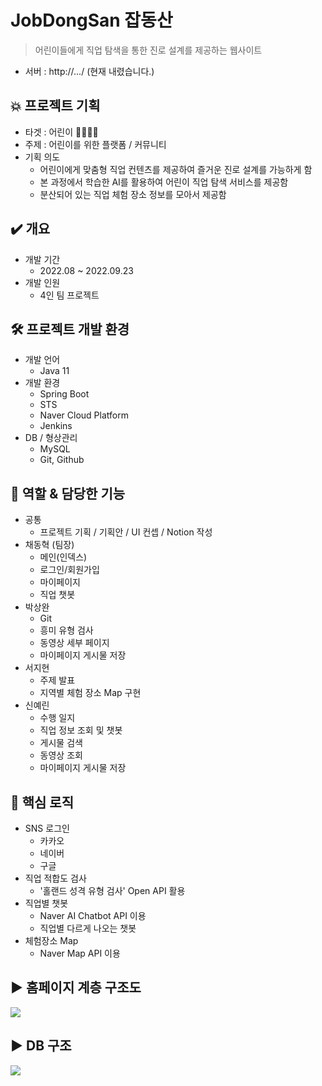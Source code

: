 # JobDongSan 잡동산
> 어린이들에게 직업 탐색을 통한 진로 설계를 제공하는 웹사이트

* 서버 : http://.../ (현재 내렸습니다.)

## 💥 프로젝트 기획
* 타겟 : 어린이 🤸‍♀️🤸‍♂
* 주제 : 어린이를 위한 플랫폼 / 커뮤니티
* 기획 의도
  * 어린이에게 맞춤형 직업 컨텐츠를 제공하여 즐거운 진로 설계를 가능하게 함
  * 본 과정에서 학습한 AI를 활용하여 어린이 직업 탐색 서비스를 제공함
  * 분산되어 있는 직업 체험 장소 정보를 모아서 제공함

## ✔️ 개요
* 개발 기간
    - 2022.08 ~ 2022.09.23
* 개발 인원
    - 4인 팀 프로젝트

## 🛠️ 프로젝트 개발 환경
* 개발 언어
  * Java 11
* 개발 환경
  * Spring Boot
  * STS
  * Naver Cloud Platform
  * Jenkins
* DB / 형상관리
  * MySQL
  * Git, Github

## 💌 역할 & 담당한 기능
* 공통
  * 프로젝트 기획 / 기획안 / UI 컨셉 / Notion 작성
* 채동혁 (팀장)
  * 메인(인덱스)
  * 로그인/회원가입
  * 마이페이지
  * 직업 챗봇
* 박상완
  * Git
  * 흥미 유형 검사
  * 동영상 세부 페이지
  * 마이페이지 게시물 저장
* 서지현
  * 주제 발표
  * 지역별 체험 장소 Map 구현
* 신예린
  * 수행 일지
  * 직업 정보 조회 및 챗봇
  * 게시물 검색
  * 동영상 조회
  * 마이페이지 게시물 저장

## 🚩 핵심 로직
* SNS 로그인
  * 카카오
  * 네이버
  * 구글
* 직업 적합도 검사
  * '홀랜드 성격 유형 검사' Open API 활용
* 직업별 챗봇
  * Naver AI Chatbot API 이용
  * 직업별 다르게 나오는 챗봇
* 체험장소 Map
  * Naver Map API 이용

## ▶️ 홈페이지 계층 구조도
![](https://s3.us-west-2.amazonaws.com/secure.notion-static.com/eaf663c1-e958-439a-ba34-e330ff48bfc2/ui_%EC%84%A4%EA%B3%84.jpg?X-Amz-Algorithm=AWS4-HMAC-SHA256&X-Amz-Content-Sha256=UNSIGNED-PAYLOAD&X-Amz-Credential=AKIAT73L2G45EIPT3X45%2F20230130%2Fus-west-2%2Fs3%2Faws4_request&X-Amz-Date=20230130T155543Z&X-Amz-Expires=86400&X-Amz-Signature=1c961bfeda394757ddc0935f7544a9edb5ca6dee769ef12dd6e9029d67806c88&X-Amz-SignedHeaders=host&response-content-disposition=filename%3D%22ui%2520%25EC%2584%25A4%25EA%25B3%2584.JPG.jpg%22&x-id=GetObject)

## ▶️ DB 구조
![](https://s3.us-west-2.amazonaws.com/secure.notion-static.com/6d976dea-3942-4939-8274-2c1c25988270/finaldb2.jpg?X-Amz-Algorithm=AWS4-HMAC-SHA256&X-Amz-Content-Sha256=UNSIGNED-PAYLOAD&X-Amz-Credential=AKIAT73L2G45EIPT3X45%2F20230130%2Fus-west-2%2Fs3%2Faws4_request&X-Amz-Date=20230130T155624Z&X-Amz-Expires=86400&X-Amz-Signature=d232900c99c056763769f22fc26fb47f5b90d88cdb2dd48134ec653755f4b8a8&X-Amz-SignedHeaders=host&response-content-disposition=filename%3D%22finaldb2.jpg%22&x-id=GetObject)

